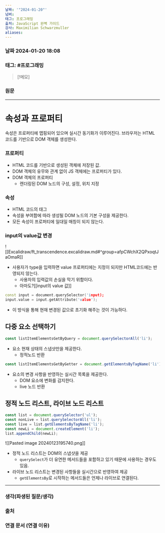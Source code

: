 ```yaml
---
날짜: '"2024-01-20"'
넘버: 
태그: 프로그래밍
출처: JavaScript 완벽 가이드
강사: Maximilian Schwarzmuller
aliases:
---
```

### 날짜  2024-01-20 18:08

### 태그: #프로그래밍 

>[!메모]
>

### 원문
---
# 속성과 프로퍼티
속성은 프로퍼티에 맵핑되어 있으며 실시간 동기화가 이루어진다.
브라우저는 HTML 코드를 기반으로 DOM 객체를 생성한다.
### 프로퍼티
- HTML 코드를 기반으로 생성된 객체에 저장된 값.
- DOM 객체의 유무와 관계 없이 JS 객체에는 프로퍼티가 있다.
-  DOM 객체의 프로퍼티
	- 렌더링된 DOM 노드의 구성, 설정, 위치 지정
### 속성
- HTML 코드의 태그
- 속성을 부여함에 따라 생성될 DOM 노드의 기본 구성을 제공한다.
- 모든 속성이 프로퍼티에 일대일 매칭이 되지 않는다.

### input의 value값 변경
![[Excalidraw/ft_transcendence.excalidraw.md#^group=afpCWchX2QPxoqtJaOmaR]]
- 사용자가 type을 입력하면 value 프로퍼티에는 지정이 되지만 HTML코드에는 반영되지 않는다.
	- 사용자의 입력값의 손실을 막기 위함이다.
	- 아마도?[[input의 value 값]]
```cpp
const input = document.querySelector('input);
input.value = input.getAttribute('value');
```
- 이 방식을 통해 현재 변경된 값으로 초기화 해주는 것이 가능하다.
## 다중 요소 선택하기
```js
const listItemElementsGetByQuery = document.querySelectorAll('li');
```
- 요소 현재 상태의 스냅샷만을 제공한다.
	- 정적노드 반환
```js
const listItemElementsGetByGetter = document.getElementsByTagName('li'); 
```
- 요소의 변경 사항을 반영하는 실시간 목록을 제공한다.
	- DOM 요소에 변화를 감지한다.
	- live 노드 반환
## 정적 노드 리스트, 라이브 노드 리스트
```js
const list = document.querySelector('ul');
const nonLive = list.querySelectorAll('li');
const live = list.getElementsByTagName('li');
const newLi = document.createElement('li');
list.appendChild(newLi);
```
![[Pasted image 20240123195740.png]]
- 정적 노드 리스트는 DOM의 스냅샷을 제공
	- `querySelect`가 더 유연한 메서드들을 포함하고 있기 때문에 사용하는 경우도 있음.
- 라이브 노드 리스트는 변경된 사항들을 실시간으로 반영하여 제공
	- `getElementsBy`로 시작하는 메서드들은 언제나 라이브로 연결된다.

---
### 생각(파생된 질문/생각)

### 출처

### 연결 문서 (연결 이유)
